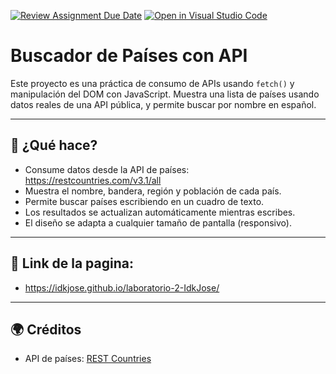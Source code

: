 [![Review Assignment Due Date](https://classroom.github.com/assets/deadline-readme-button-22041afd0340ce965d47ae6ef1cefeee28c7c493a6346c4f15d667ab976d596c.svg)](https://classroom.github.com/a/RxH6bTkq)
[![Open in Visual Studio Code](https://classroom.github.com/assets/open-in-vscode-2e0aaae1b6195c2367325f4f02e2d04e9abb55f0b24a779b69b11b9e10269abc.svg)](https://classroom.github.com/online_ide?assignment_repo_id=19643170&assignment_repo_type=AssignmentRepo)

# Buscador de Países con API

Este proyecto es una práctica de consumo de APIs usando `fetch()` y manipulación del DOM con JavaScript. Muestra una lista de países usando datos reales de una API pública, y permite buscar por nombre en español.

---

## 🔧 ¿Qué hace?

- Consume datos desde la API de países: https://restcountries.com/v3.1/all
- Muestra el nombre, bandera, región y población de cada país.
- Permite buscar países escribiendo en un cuadro de texto.
- Los resultados se actualizan automáticamente mientras escribes.
- El diseño se adapta a cualquier tamaño de pantalla (responsivo).

---

## 🔗 Link de la pagina: 

- https://idkjose.github.io/laboratorio-2-IdkJose/

---

## 🌍 Créditos

- API de países: [REST Countries](https://restcountries.com)
